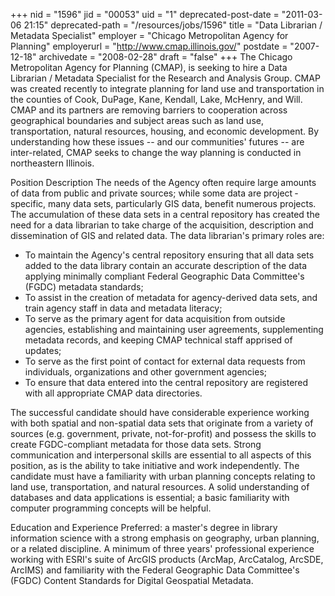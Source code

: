 +++
nid = "1596"
jid = "00053"
uid = "1"
deprecated-post-date = "2011-03-06 21:15"
deprecated-path = "/resources/jobs/1596"
title = "Data Librarian / Metadata Specialist"
employer = "Chicago Metropolitan Agency for Planning"
employerurl = "http://www.cmap.illinois.gov/"
postdate = "2007-12-18"
archivedate = "2008-02-28"
draft = "false"
+++
The Chicago Metropolitan Agency for Planning (CMAP), is seeking to hire
a Data Librarian / Metadata Specialist for the Research and Analysis
Group. CMAP was created recently to integrate planning for land use and
transportation in the counties of Cook, DuPage, Kane, Kendall, Lake,
McHenry, and Will. CMAP and its partners are removing barriers to
cooperation across geographical boundaries and subject areas such as
land use, transportation, natural resources, housing, and economic
development. By understanding how these issues -- and our communities'
futures -- are inter-related, CMAP seeks to change the way planning is
conducted in northeastern Illinois.

Position Description The needs of the Agency often require large amounts
of data from public and private sources; while some data are project ­
specific, many data sets, particularly GIS data, benefit numerous
projects. The accumulation of these data sets in a central repository
has created the need for a data librarian to take charge of the
acquisition, description and dissemination of GIS and related data. The
data librarian's primary roles are:

-   To maintain the Agency's central repository ensuring that all data
    sets added to the data library contain an accurate description of
    the data applying minimally compliant Federal Geographic Data
    Committee's (FGDC) metadata standards;
-   To assist in the creation of metadata for agency-derived data sets,
    and train agency staff in data and metadata literacy;
-   To serve as the primary agent for data acquisition from outside
    agencies, establishing and maintaining user agreements,
    supplementing metadata records, and keeping CMAP technical staff
    apprised of updates;
-   To serve as the first point of contact for external data requests
    from individuals, organizations and other government agencies;
-   To ensure that data entered into the central repository are
    registered with all appropriate CMAP data directories.
  
The successful candidate should have considerable experience working
with both spatial and non-spatial data sets that originate from a
variety of sources (e.g. government, private, not-for-profit) and
possess the skills to create FGDC-compliant metadata for those data
sets. Strong communication and interpersonal skills are essential to all
aspects of this position, as is the ability to take initiative and work
independently. The candidate must have a familiarity with urban planning
concepts relating to land use, transportation, and natural resources. A
solid understanding of databases and data applications is essential; a
basic familiarity with computer programming concepts will be helpful.

Education and Experience
Preferred: a master's degree in library information science with a
strong emphasis on geography, urban planning, or a related discipline. A
minimum of three years' professional experience working with ESRI's
suite of ArcGIS products (ArcMap, ArcCatalog, ArcSDE, ArcIMS) and
familiarity with the Federal Geographic Data Committee's (FGDC) Content
Standards for Digital Geospatial Metadata.

